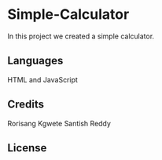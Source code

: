 # Simple-Calculator

In this project we created a simple calculator.

## Languages
HTML and JavaScript

## Credits
Rorisang Kgwete
Santish Reddy
## License

